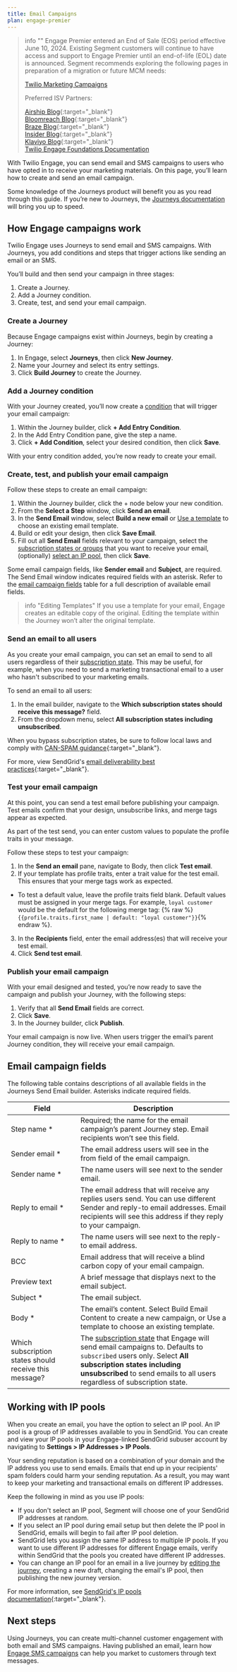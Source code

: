 ```yaml
---
title: Email Campaigns
plan: engage-premier
---
```

> info ""
> Engage Premier entered an End of Sale (EOS) period effective June 10, 2024. Existing Segment customers will continue to have access and support to Engage Premier until an end-of-life (EOL) date is announced. Segment recommends exploring the following pages in preparation of a migration or future MCM needs:
> 
>[Twilio Marketing Campaigns](https://www.twilio.com/en-us/sendgrid/marketing-campaigns)
>
>Preferred ISV Partners:
>
>[Airship Blog](https://www.twilio.com/en-us/blog/airship-integrated-customer-experience){:target="_blank"} <br>
>[Bloomreach Blog](https://www.twilio.com/en-us/blog/bloomreach-ecommerce-personalization){:target="_blank"} <br>
>[Braze Blog](https://www.twilio.com/en-us/blog/braze-conversational-marketing-campaigns){:target="_blank"} <br>
>[Insider Blog](https://www.twilio.com/en-us/blog/insider-cross-channel-customer-experience){:target="_blank"} <br>
>[Klaviyo Blog](https://www.twilio.com/en-us/blog/klaviyo-powering-smarter-digital-relationships){:target="_blank"} <br>
>[Twilio Engage Foundations Documentation](/docs/engage/quickstart/) <br>

With Twilio Engage, you can send email and SMS campaigns to users who have opted in to receive your marketing materials. On this page, you’ll learn how to create and send an email campaign.

Some knowledge of the Journeys product will benefit you as you read through this guide. If you’re new to Journeys, the [Journeys documentation](/docs/personas/journeys/) will bring you up to speed.

## How Engage campaigns work

Twilio Engage uses Journeys to send email and SMS campaigns.  With Journeys, you add conditions and steps that trigger actions like sending an email or an SMS.

You’ll build and then send your campaign in three stages:
 
1. Create a Journey.
2. Add a Journey condition.
3. Create, test, and send your email campaign.

### Create a Journey

Because Engage campaigns exist within Journeys, begin by creating a Journey:

1. In Engage, select **Journeys**, then click **New Journey**.
2. Name your Journey and select its entry settings.
3. Click **Build Journey** to create the Journey.

### Add a Journey condition

With your Journey created, you’ll now create a [condition](docs/personas/journeys/build-journey/#available-step-types) that will trigger your email campaign:

1. Within the Journey builder, click **+ Add Entry Condition**.
2. In the Add Entry Condition pane, give the step a name.
3. Click **+ Add Condition**, select your desired condition, then click **Save**.

With your entry condition added, you’re now ready to create your email.

### Create, test, and publish your email campaign

Follow these steps to create an email campaign:

1. Within the Journey builder, click the + node below your new condition.
2. From the **Select a Step** window, click **Send an email**.
3. In the **Send Email** window, select **Build a new email** or [Use a template](/docs/engage/content/email/template/) to choose an existing email template.
4. Build or edit your design, then click **Save Email**.
5. Fill out all **Send Email** fields relevant to your campaign, select the [subscription states or groups](/docs/engage/user-subscriptions/subscription-groups/) that you want to receive your email, (optionally) [select an IP pool](#working-with-ip-pools), then click **Save**.

Some email campaign fields, like **Sender email** and **Subject**, are required.  The Send Email window indicates required fields with an asterisk.  Refer to the [email campaign fields](/docs/engage/campaigns/email-campaigns/#email-campaign-fields) table for a full description of available email fields.

> info "Editing Templates"
> If you use a template for your email, Engage creates an editable copy of the original.  Editing the template within the Journey won’t alter the original template.


### Send an email to all users

As you create your email campaign, you can set an email to send to all users regardless of their [subscription state](/docs/engage/user-subscriptions/#the-four-subscription-states). This may be useful, for example, when you need to send a marketing transactional email to a user who hasn't subscribed to your marketing emails.

To send an email to all users:

1. In the email builder, navigate to the **Which subscription states should receive this message?** field.
2. From the dropdown menu, select **All subscription states including unsubscribed**.

When you bypass subscription states, be sure to follow local laws and comply with [CAN-SPAM guidance](https://www.ftc.gov/business-guidance/resources/can-spam-act-compliance-guide-business){:target="_blank"}. 

For more, view SendGrid's [email deliverability best practices](https://support.sendgrid.com/hc/en-us/articles/360041790453-Best-Practices-for-ensuring-Email-Deliverability){:target="_blank"}. 

### Test your email campaign

At this point, you can send a test email before publishing your campaign. Test emails confirm that your design, unsubscribe links, and merge tags appear as expected.

As part of the test send, you can enter custom values to populate the profile traits in your message.

Follow these steps to test your campaign:

1. In the **Send an email** pane, navigate to Body, then click **Test email**.
2. If your template has profile traits, enter a trait value for the test email. This ensures that your merge tags work as expected.
- To test a default value, leave the profile traits field blank. Default values must be assigned in your merge tags. For example, `loyal customer` would be the default for the following merge tag: {% raw %}```{{profile.traits.first_name | default: "loyal customer"}}```{% endraw %}.
3. In the **Recipients** field, enter the email address(es) that will receive your test email.
4. Click **Send test email**.

### Publish your email campaign

With your email designed and tested, you’re now ready to save the campaign and publish your Journey, with the following steps:

1. Verify that all **Send Email** fields are correct.
2. Click **Save**.
3. In the Journey builder, click **Publish**.

Your email campaign is now live. When users trigger the email’s parent Journey condition, they will receive your email campaign.

## Email campaign fields

The following table contains descriptions of all available fields in the Journeys Send Email builder. Asterisks indicate required fields.

| Field            | Description                                                                                                                                                                                     |
| ---------------- | ----------------------------------------------------------------------------------------------------------------------------------------------------------------------------------------------- |
| Step name *      | Required; the name for the email campaign’s parent Journey step.  Email recipients won’t see this field.                                                                                        |
| Sender email *   | The email address users will see in the from field of the email campaign.                                                                                                                       |
| Sender name *    | The name users will see next to the sender email.                                                                                                                                               |
| Reply to email * | The email address that will receive any replies users send.  You can use different Sender and reply-to email addresses.  Email recipients will see this address if they reply to your campaign. |
| Reply to name *  | The name users will see next to the reply-to email address.                                                                                                                                     |
| BCC              | Email address that will receive a blind carbon copy of your email campaign.                                                                                                                     |
| Preview text     | A brief message that displays next to the email subject.                                                                                                                                        |
| Subject *        | The email subject.                                                                                                                                                                              |
| Body *           | The email’s content.  Select Build Email Content to create a new campaign, or Use a template to choose an existing template.                                                                    |
| Which subscription states should receive this message?     |  The [subscription state](/docs/engage/user-subscriptions/#the-four-subscription-states) that Engage will send email campaigns to. Defaults to `subscribed` users only. Select **All subscription states including unsubscribed** to send emails to all users regardless of subscription state.  |

## Working with IP pools

When you create an email, you have the option to select an IP pool. An IP pool is a group of IP addresses available to you in SendGrid. You can create and view your IP pools in your Engage-linked SendGrid subuser account by navigating to **Settings > IP Addresses > IP Pools**.

Your sending reputation is based on a combination of your domain and the IP address you use to send emails. Emails that end up in your recipients' spam folders could harm your sending reputation. As a result, you may want to keep your marketing and transactional emails on different IP addresses. 

Keep the following in mind as you use IP pools:

- If you don't select an IP pool, Segment will choose one of your SendGrid IP addresses at random.
- If you select an IP pool during email setup but then delete the IP pool in SendGrid, emails will begin to fail after IP pool deletion. 
- SendGrid lets you assign the same IP address to multiple IP pools. If you want to use different IP addresses for different Engage emails, verify within SendGrid that the pools you created have different IP addresses. 
- You can change an IP pool for an email in a live journey by [editing the journey](/docs/engage/journeys/journeys-edits/), creating a new draft, changing the email's IP pool, then publishing the new journey version.

For more information, see [SendGrid's IP pools documentation](https://docs.sendgrid.com/ui/account-and-settings/ip-pools){:target="_blank"}.

## Next steps

Using Journeys, you can create multi-channel customer engagement with both email and SMS campaigns. Having published an email, learn how [Engage SMS campaigns](/docs/engage/campaigns/sms-campaigns/) can help you market to customers through text messages.
